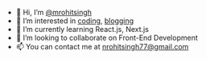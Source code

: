- 👋 Hi, I’m [@mrohitsingh](https://rohitsingh.co)
- 👀 I’m interested in [coding](https://geekshelper.com), [blogging](https://geekshelper.com)
- 🌱 I’m currently learning React.js, Next.js
- 💞️ I’m looking to collaborate on Front-End Development
- 📫 You can contact me at nrohitsingh77@gmail.com

<!---
mrohitsingh/mrohitsingh is a ✨ special ✨ repository because its `README.md` (this file) appears on your GitHub profile.
You can click the Preview link to take a look at your changes.
--->
